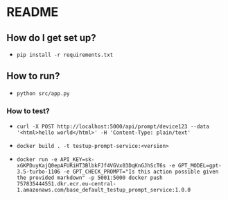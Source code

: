 # README #

## How do I get set up?

* `pip install -r requirements.txt`

## How to run?

* `python src/app.py`

### How to test? ###

* `curl -X POST http://localhost:5000/api/prompt/device123 --data '<html>hello world</html>' -H 'Content-Type: plain/text'`

* `docker build . -t testup-prompt-service:<version>`

* `docker run -e API_KEY=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 -e GPT_MODEL=gpt-3.5-turbo-1106 -e GPT_CHECK_PROMPT="Is this action possible given the provided markdown" -p 5001:5000 docker push 757835444551.dkr.ecr.eu-central-1.amazonaws.com/base_default_testup_prompt_service:1.0.0`